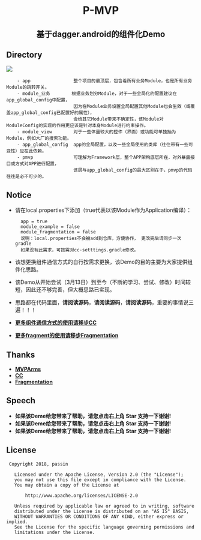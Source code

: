 <h1 align="center">P-MVP</h1>
<h2 align="center">基于dagger.android的组件化Demo</h2>

## Directory

<img src="https://github.com/passin95/P-MVP/blob/master/image/module_relationship%20.png">


        - app                整个项目的最顶层，包含着所有业务Module，也是所有业务Module的跳转开关。
        - module_业务        根据业务划分Module，对于一些全局化的配置建议在app_global_config中配置，
                             因为在Module业务设置全局配置其他Module也会生效（或覆盖app_global_config已配置好的属性），
                             会给其它Module带来不确定性，该Module对ModuleConfig的实现的作用更应该是针对本身Module进行约束操作。
        - module_view        对于一些体量较大的控件（界面）或功能可单独抽为Module，例如大厂的搜索功能。
        - app_global_config  app的全局配置，以及一些全局使用的类库（往往带有一些可变性）应在此依赖。
        - pmvp               可理解为Framework层，整个APP架构底层所在，对外暴露接口或方式对APP进行配置，
                             该层与app_global_config的最大区别在于，pmvp的代码往往是必不可少的。

## Notice

- 请在local.properties下添加（true代表以该Module作为Application编译）：


        app = true
        module_example = false
        module_fragmentation = false
        说明：local.properties不会被add到仓库，方便协作， 更改完后请同步一次gradle
        如果没有此需求，可按需对cc-setttings.gradle修改。
        
- 该想更换组件通信方式的自行按需求更换，该Demo的目的主要为大家提供组件化思路。
- 该Demo从开始尝试（3月13日）到至今（不断的学习、尝试、修改）时间较短，因此还不够完善，但大概思路已实现。
- 思路都在代码里面，**请阅读源码**，**请阅读源码**，**请阅读源码**，重要的事情说三遍！！！
- [**更多组件通信方式的使用请移步CC**](https://github.com/luckybilly/CC)
- [**更多fragment的使用请移步Fragmentation**](https://github.com/YoKeyword/Fragmentation)


## Thanks
* [**MVPArms**](https://github.com/JessYanCoding/MVPArms)
* [**CC**](https://github.com/luckybilly/CC)
* [**Fragmentation**](https://github.com/YoKeyword/Fragmentation)

## Speech
* **如果该Deme给您带来了帮助，请您点击右上角 Star 支持一下谢谢!**
* **如果该Deme给您带来了帮助，请您点击右上角 Star 支持一下谢谢!**
* **如果该Deme给您带来了帮助，请您点击右上角 Star 支持一下谢谢!**

## License
``` 
 Copyright 2018, passin
  
   Licensed under the Apache License, Version 2.0 (the "License");
   you may not use this file except in compliance with the License.
   You may obtain a copy of the License at 
 
       http://www.apache.org/licenses/LICENSE-2.0 

   Unless required by applicable law or agreed to in writing, software
   distributed under the License is distributed on an "AS IS" BASIS,
   WITHOUT WARRANTIES OR CONDITIONS OF ANY KIND, either express or implied.
   See the License for the specific language governing permissions and
   limitations under the License.
```
